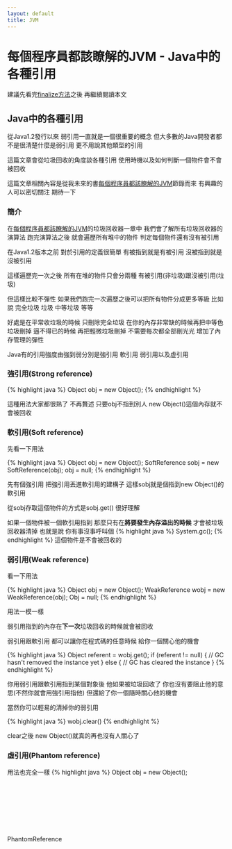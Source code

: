 ```yaml
---
layout: default
title: JVM
---
```


# 每個程序員都該瞭解的JVM - Java中的各種引用

建議先看完[finalize方法](/toc/jvm/jvm_3/)之後 再繼續閱讀本文

## Java中的各種引用

從Java1.2發行以來 弱引用一直就是一個很重要的概念 但大多數的Java開發者都不是很清楚什麼是弱引用 更不用說其他類型的引用 

這篇文章會從垃圾回收的角度談各種引用 使用時機以及如何判斷一個物件會不會被回收

這篇文章相關內容是從我未來的書[每個程序員都該瞭解的JVM]()節錄而來 有興趣的人可以密切關注 期待一下

### 簡介

在[每個程序員都該瞭解的JVM]()的垃圾回收器一章中 我們會了解所有垃圾回收器的演算法 
跑完演算法之後 就會遍歷所有堆中的物件 判定每個物件還有沒有被引用
 
在Java1.2版本之前 對於引用的定義很簡單 有被指到就是有被引用 沒被指到就是沒被引用

這樣遍歷完一次之後 所有在堆的物件只會分兩種 有被引用(非垃圾)跟沒被引用(垃圾) 

但這樣比較不彈性 如果我們跑完一次遍歷之後可以把所有物件分成更多等級 比如說 完全垃圾 垃圾 中等垃圾 等等 

好處是在平常收垃圾的時候 只刪除完全垃圾 
在你的內存非常缺的時候再把中等色垃圾刪掉 
逼不得已的時候 再把輕微垃圾刪掉
不需要每次都全部刪光光 增加了內存管理的彈性

Java有的引用強度由強到弱分別是強引用 軟引用 弱引用以及虛引用
 

### 強引用(Strong reference)
{% highlight java %}
Object obj = new Object();
{% endhighlight %}

這種用法大家都很熟了 不再贅述 只要obj不指到別人 new Object()這個內存就不會被回收

### 軟引用(Soft reference)

先看一下用法

{% highlight java %}
Object obj = new Object();
SoftReference<Object> sobj = new SoftReference<Object>(obj);
obj = null;
{% endhighlight %}

先有個強引用 把強引用丟進軟引用的建構子 這樣sobj就是個指到new Object()的軟引用

從sobj存取這個物件的方式是sobj.get() 很好理解

如果一個物件被一個軟引用指到 那麼只有在**將要發生內存溢出的時候** 才會被垃圾回收器清掉 也就是說 你有事沒事呼叫個 
{% highlight java %}
System.gc();
{% endhighlight %}
這個物件是不會被回收的

### 弱引用(Weak reference)

看一下用法

{% highlight java %}
Object obj = new Object();
WeakReference<Object> wobj = new WeakReference<Object>(obj);
Obj = null;
{% endhighlight %}

用法一模一樣 

弱引用指到的內存在**下一次**垃圾回收的時候就會被回收

弱引用跟軟引用 都可以讓你在程式碼的任意時候 給你一個關心他的機會

{% highlight java %}
Object referent = wobj.get();
if (referent != null) {
    // GC hasn't removed the instance yet
} else {
    // GC has cleared the instance
}
{% endhighlight %}

你用弱引用跟軟引用指到某個對象後 他如果被垃圾回收了 你也沒有要阻止他的意思(不然你就會用強引用指他) 但還給了你一個隨時關心他的機會

當然你可以輕易的清掉你的弱引用

{% highlight java %}
wobj.clear()
{% endhighlight %}

clear之後 new Object()就真的再也沒有人關心了

### 虛引用(Phantom reference)

用法也完全一樣
{% highlight java %}
Object obj = new Object();
PhantomReference<Object> pobj = new PhantomReference<Object>(obj, null);
Obj = null;
{% endhighlight %}

pobj.get() always null
當一個內存被虛引用給引用 那對於垃圾回收器來說 跟沒有被引用是一樣的意思 唯一的差別是當這個內存被回收的時候 你有機會可以得到一個系統通知 你可以想成是一個callback 他會丟一個通知到Reference Queue

更多Reference Queue的講解 請看Reference Queue

### 同一引用路徑上的不同引用

做學問要求甚解 如果一條引用上有各種不同強度的引用 怎麼辦

![Alt text]({{ site.url }}/public/jvm4-1.png)

黑色箭頭是強引用 紅色箭頭是弱引用

光說不練假把戲 把code寫出來

{% highlight java %}
public class WeakOnePath {
  public static void main(String[] args) throws Exception {
    B b = new B();
    WeakReference<B> bRef = new WeakReference<B>(b);
    A a = new A(bRef);
    b = null;

    System.out.println("Run gc");
    Runtime.getRuntime().gc();
    Thread.sleep(1000);

    System.out.println("bRef's referent:" + bRef.get());
    System.out.println("bRef's referent thru a->bRef->B:" + a.getRefB().get());
  }
}

class A {
  private WeakReference<B> bRef;

  public A(WeakReference<B>bRef) {
    this.bRef = bRef;
  }

  public WeakReference<B> getRefB() {
    return bRef;
  }
  @Override
  public void finalize() {
    System.out.println("A cleaned");
  }
}

class B {

  @Override
  public void finalize() {
    System.out.println("B cleaned");
  }
}
{% endhighlight %}

new B() 被垃圾回收器清掉
{% highlight txt %}
Run gc
B cleaned
bRef's referent:null
bRef's referent thru a->bRef->B:null
{% endhighlight %}

可是如果我把所有的WeakReference改成SoftReference
{% highlight txt %}
Run gc
bRef's referent:com.jyt0532.jvm.B@60e53b93
bRef's referent thru a->bRef->B:com.jyt0532.jvm.B@60e53b93
{% endhighlight %}

就不會被清掉

所以 一條引用上 如果有多種不同的引用 就以最弱的那個為準

所以這個例子
![Alt text]({{ site.url }}/public/jvm4-1.png)
new B()就是弱引用

### 不同引用路徑上的引用

![Alt text]({{ site.url }}/public/jvm4-2.png)

黑色箭頭是強引用 紅色箭頭是弱引用 綠色箭頭是虛引用 藍色箭頭是軟引用

如果一個記憶體被多條引用指到 那這記憶體最終引用就是每條引用中最強的那個引用

就是個Max(min())的概念

這個例子中 記憶體B就是弱引用

### 使用時機 

講了那麼多理論部分的知識 現在來講一下各種引用的使用時機


軟引用: cache
因為他只有在記憶體真的不夠了 才會去做垃圾收集 所以很適合拿來做快取

弱引用: 最常見的例子是WeakHashMap 他的Key是WeakReference, Value是跟這個reference相關的資訊 當你map裡的的Key指到的東西被回收 value也跟著不見

虛引用: 用來通知你某個物件已經被回收了 可以讓你清理某些當初分配給他的資源 詳見Reference Queue

完整內容 敬請關注[每個程序員都該瞭解的JVM]()

{% include jvm_intro.html %}
